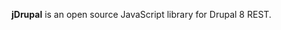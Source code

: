 <p class="lead">
	<strong>jDrupal</strong> is an open source JavaScript library for Drupal 8 REST.
</p>